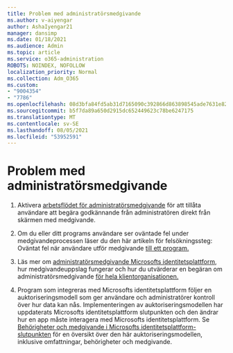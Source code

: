 ```yaml
---
title: Problem med administratörsmedgivande
ms.author: v-aiyengar
author: AshaIyengar21
manager: dansimp
ms.date: 01/18/2021
ms.audience: Admin
ms.topic: article
ms.service: o365-administration
ROBOTS: NOINDEX, NOFOLLOW
localization_priority: Normal
ms.collection: Adm_O365
ms.custom:
- "9004354"
- "7786"
ms.openlocfilehash: 08d3bfa84fd5ab31d7165090c392866d863898545ade7631e820a100eef89dea
ms.sourcegitcommit: b5f7da89a650d2915dc652449623c78be6247175
ms.translationtype: MT
ms.contentlocale: sv-SE
ms.lasthandoff: 08/05/2021
ms.locfileid: "53952591"
---
```

# <a name="admin-consent-issues"></a>Problem med administratörsmedgivande

1. Aktivera [arbetsflödet för administratörsmedgivande](https://docs.microsoft.com/azure/active-directory/manage-apps/configure-admin-consent-workflow) för att tillåta användare att begära godkännande från administratören direkt från skärmen med medgivande.

1. Om du eller ditt programs användare ser oväntade fel under medgivandeprocessen läser du den här artikeln för felsökningssteg: Oväntat fel när användare utför medgivande [till ett program.](https://docs.microsoft.com/azure/active-directory/manage-apps/application-sign-in-unexpected-user-consent-error)

1. Läs mer om [administratörsmedgivande Microsofts identitetsplattform](https://docs.microsoft.com/azure/active-directory/develop/v2-admin-consent), [](https://docs.microsoft.com/azure/active-directory/develop/v2-admin-consent) hur medgivandeuppslag fungerar och hur du utvärderar en begäran om administratörsmedgivande [för hela klientorganisationen.](https://docs.microsoft.com/azure/active-directory/manage-apps/manage-consent-requests#evaluating-a-request-for-tenant-wide-admin-consent)

1. Program som integreras med Microsofts identitetsplattform följer en auktoriseringsmodell som ger användare och administratörer kontroll över hur data kan nås. Implementeringen av auktoriseringsmodellen har uppdaterats Microsofts identitetsplattform slutpunkten och den ändrar hur en app måste interagera med Microsofts identitetsplattform. Se [Behörigheter och medgivande i Microsofts identitetsplattform-slutpunkten](https://docs.microsoft.com/azure/active-directory/manage-apps/manage-consent-requests#evaluating-a-request-for-tenant-wide-admin-consent) för en översikt över den här auktoriseringsmodellen, inklusive omfattningar, behörigheter och medgivande.